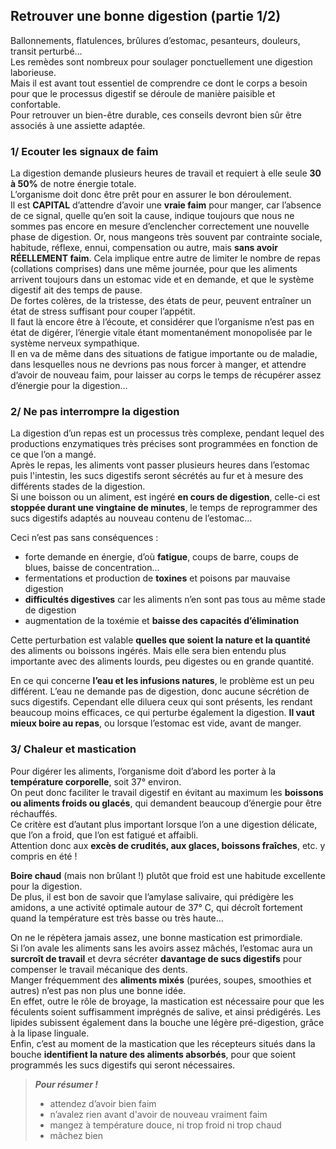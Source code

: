 ## Retrouver une bonne digestion (partie 1/2)

Ballonnements, flatulences, brûlures d’estomac, pesanteurs, douleurs, transit perturbé…  
Les remèdes sont nombreux pour soulager ponctuellement une digestion laborieuse.  
Mais il est avant tout essentiel de comprendre ce dont le corps a besoin pour que le processus digestif se déroule de manière paisible et confortable.  
Pour retrouver un bien-être durable, ces conseils devront bien sûr être associés à une assiette adaptée.  

### 1/ Ecouter les signaux de faim

La digestion demande plusieurs heures de travail et requiert à elle seule **30 à 50%** de notre énergie totale.  
L’organisme doit donc être prêt pour en assurer le bon déroulement.  
Il est **CAPITAL** d’attendre d’avoir une **vraie faim** pour manger, car l’absence de ce signal, quelle qu’en soit la cause, indique toujours que nous ne sommes pas encore en mesure d’enclencher correctement une nouvelle phase de digestion.
Or, nous mangeons très souvent par contrainte sociale, habitude, réflexe, ennui, compensation ou autre, mais **sans avoir RÉELLEMENT faim**.
Cela implique entre autre de limiter le nombre de repas (collations comprises) dans une même journée, pour que les aliments arrivent toujours dans un estomac vide et en demande, et que le système digestif ait des temps de pause.  
De fortes colères, de la tristesse, des états de peur, peuvent entraîner un état de stress suffisant pour couper l’appétit.  
Il faut là encore être à l’écoute, et considérer que l’organisme n’est pas en état de digérer, l’énergie vitale étant momentanément monopolisée par le système nerveux sympathique.  
Il en va de même dans des situations de fatigue importante ou de maladie, dans lesquelles nous ne devrions pas nous forcer à manger, et attendre d’avoir de nouveau faim, pour laisser au corps le temps de récupérer assez d’énergie pour la digestion…

### 2/ Ne pas interrompre la digestion

La digestion d’un repas est un processus très complexe, pendant lequel des productions enzymatiques très précises sont programmées en fonction de ce que l’on a mangé.  
Après le repas, les aliments vont passer plusieurs heures dans l’estomac puis l'intestin, les sucs digestifs seront sécrétés au fur et à mesure des différents stades de la digestion.  
Si une boisson ou un aliment, est ingéré **en cours de digestion**, celle-ci est **stoppée durant une vingtaine de minutes**, le temps de reprogrammer des sucs digestifs adaptés au nouveau contenu de l’estomac…  

Ceci n’est pas sans conséquences :  
- forte demande en énergie, d’où **fatigue**, coups de barre, coups de blues, baisse de concentration…  
- fermentations et production de **toxines** et poisons par mauvaise digestion  
- **difficultés digestives** car les aliments n’en sont pas tous au même stade de digestion  
- augmentation de la toxémie et **baisse des capacités d’élimination**  

Cette perturbation est valable **quelles que soient la nature et la quantité** des aliments ou boissons ingérés. Mais elle sera bien entendu plus importante avec des aliments lourds, peu digestes ou en grande quantité.

En ce qui concerne **l’eau et les infusions natures**, le problème est un peu différent.
L’eau ne demande pas de digestion, donc aucune sécrétion de sucs digestifs.
Cependant elle diluera ceux qui sont présents, les rendant beaucoup moins efficaces, ce qui perturbe également la digestion.
**Il vaut mieux boire au repas**, ou lorsque l’estomac est vide, avant de manger.

### 3/ Chaleur et mastication

Pour digérer les aliments, l’organisme doit d’abord les porter à la **température corporelle**, soit 37° environ.  
On peut donc faciliter le travail digestif en évitant au maximum les **boissons ou aliments froids ou glacés**, qui demandent beaucoup d’énergie pour être réchauffés.  
Ce critère est d’autant plus important lorsque l’on a une digestion délicate, que l’on a froid, que l’on est fatigué et affaibli.  
Attention donc aux **excès de crudités, aux glaces, boissons fraîches**, etc. y compris en été !

**Boire chaud** (mais non brûlant !) plutôt que froid est une habitude excellente pour la digestion.  
De plus, il est bon de savoir que l’amylase salivaire, qui prédigère les amidons, a une activité optimale autour de 37° C, qui décroît fortement quand la température est très basse ou très haute…

On ne le répètera jamais assez, une bonne mastication est primordiale.  
Si l’on avale les aliments sans les avoirs assez mâchés, l’estomac aura un **surcroît de travail** et devra sécréter **davantage de sucs digestifs** pour compenser le travail mécanique des dents.  
Manger fréquemment des **aliments mixés** (purées, soupes, smoothies et autres) n’est pas non plus une bonne idée.  
En effet, outre le rôle de broyage, la mastication est nécessaire pour que les féculents soient suffisamment imprégnés de salive, et ainsi prédigérés.
Les lipides subissent également dans la bouche une légère pré-digestion, grâce à la lipase linguale.  
Enfin, c’est au moment de la mastication que les récepteurs situés dans la bouche **identifient la nature des aliments absorbés**, pour que soient programmés les sucs digestifs qui seront nécessaires.



> **_Pour résumer !_**
> - attendez d’avoir bien faim
> - n’avalez rien avant d'avoir de nouveau vraiment faim
> - mangez à température douce, ni trop froid ni trop chaud
> - mâchez bien

